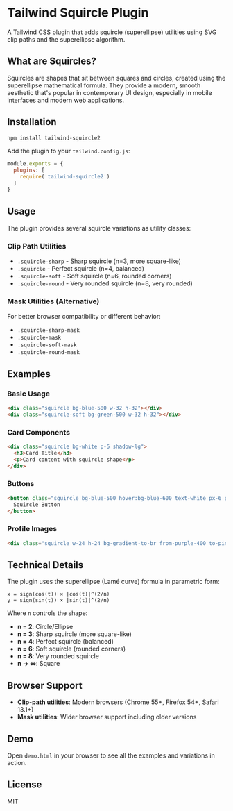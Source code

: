 # Tailwind Squircle Plugin

A Tailwind CSS plugin that adds squircle (superellipse) utilities using SVG clip paths and the superellipse algorithm.

## What are Squircles?

Squircles are shapes that sit between squares and circles, created using the superellipse mathematical formula. They provide a modern, smooth aesthetic that's popular in contemporary UI design, especially in mobile interfaces and modern web applications.

## Installation

```bash
npm install tailwind-squircle2
```

Add the plugin to your `tailwind.config.js`:

```javascript
module.exports = {
  plugins: [
    require('tailwind-squircle2')
  ]
}
```

## Usage

The plugin provides several squircle variations as utility classes:

### Clip Path Utilities

- `.squircle-sharp` - Sharp squircle (n=3, more square-like)
- `.squircle` - Perfect squircle (n=4, balanced)
- `.squircle-soft` - Soft squircle (n=6, rounded corners)
- `.squircle-round` - Very rounded squircle (n=8, very rounded)

### Mask Utilities (Alternative)

For better browser compatibility or different behavior:

- `.squircle-sharp-mask`
- `.squircle-mask`
- `.squircle-soft-mask`
- `.squircle-round-mask`

## Examples

### Basic Usage

```html
<div class="squircle bg-blue-500 w-32 h-32"></div>
<div class="squircle-soft bg-green-500 w-32 h-32"></div>
```

### Card Components

```html
<div class="squircle bg-white p-6 shadow-lg">
  <h3>Card Title</h3>
  <p>Card content with squircle shape</p>
</div>
```

### Buttons

```html
<button class="squircle bg-blue-500 hover:bg-blue-600 text-white px-6 py-3">
  Squircle Button
</button>
```

### Profile Images

```html
<div class="squircle w-24 h-24 bg-gradient-to-br from-purple-400 to-pink-500"></div>
```

## Technical Details

The plugin uses the superellipse (Lamé curve) formula in parametric form:

```
x = sign(cos(t)) × |cos(t)|^(2/n)
y = sign(sin(t)) × |sin(t)|^(2/n)
```

Where `n` controls the shape:
- **n = 2**: Circle/Ellipse
- **n = 3**: Sharp squircle (more square-like)
- **n = 4**: Perfect squircle (balanced)
- **n = 6**: Soft squircle (rounded corners)
- **n = 8**: Very rounded squircle
- **n → ∞**: Square

## Browser Support

- **Clip-path utilities**: Modern browsers (Chrome 55+, Firefox 54+, Safari 13.1+)
- **Mask utilities**: Wider browser support including older versions

## Demo

Open `demo.html` in your browser to see all the examples and variations in action.

## License

MIT